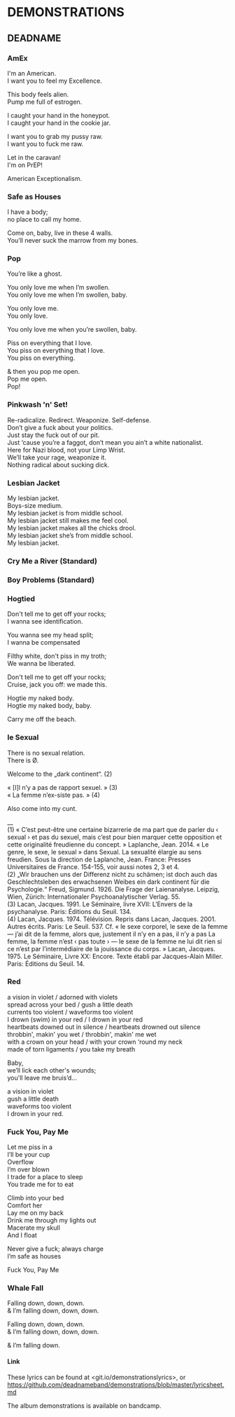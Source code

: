 # DEMONSTRATIONS
## DEADNAME

### AmEx
I'm an American.\
I want you to feel my Excellence.

This body feels alien.\
Pump me full of estrogen.

I caught your hand in the honeypot.\
I caught your hand in the cookie jar.

I want you to grab my pussy raw.\
I want you to fuck me raw.

Let in the caravan!\
I'm on PrEP!

American Exceptionalism.

### Safe as Houses
I have a body;\
no place to call my home.

Come on, baby, live in these 4 walls.\
You’ll never suck the marrow from my bones.

### Pop
You’re like a ghost.

You only love me when I’m swollen.\
You only love me when I’m swollen, baby.

You only love me.\
You only love.

You only love me when you’re swollen, baby.

Piss on everything that I love.\
You piss on everything that I love.\
You piss on everything.


& then you pop me open.\
Pop me open.\
Pop!

### Pinkwash 'n' Set!
Re-radicalize. Redirect. Weaponize. Self-defense.\
Don’t give a fuck about your politics.\
Just stay the fuck out of our pit.\
Just ‘cause you’re a faggot, don’t mean you ain’t a white nationalist.\
Here for Nazi blood, not your Limp Wrist.\
We’ll take your rage, weaponize it.\
Nothing radical about sucking dick.

### Lesbian Jacket
My lesbian jacket.\
Boys-size medium.\
My lesbian jacket is from middle school.\
My lesbian jacket still makes me feel cool.\
My lesbian jacket makes all the chicks drool.\
My lesbian jacket she’s from middle school.\
My lesbian jacket.

### Cry Me a River (Standard)

### Boy Problems (Standard)

### Hogtied
Don't tell me to get off your rocks;\
I wanna see identification.

You wanna see my head split;\
I wanna be compensated

Filthy white, don't piss in my troth;\
We wanna be liberated.

Don't tell me to get off your rocks;\
Cruise, jack you off: we made this.

Hogtie my naked body.\
Hogtie my naked body, baby.

Carry me off the beach.

### le Sexual
There is no sexual relation.\
There is Ø.

Welcome to the „dark continent“. (2)

« [I]l n’y a pas de rapport sexuel. » (3)\
« La femme n’ex-siste pas. » (4)

Also come into my cunt.

__ \
(1) « C’est peut-être une certaine bizarrerie de ma part que de parler du ‹ sexual › et pas du sexuel, mais c’est pour bien marquer cette opposition et cette originalité freudienne du concept. » Laplanche, Jean. 2014. « Le genre, le sexe, le sexual » dans Sexual. La sexualité élargie au sens freudien. Sous la direction de Laplanche, Jean. France: Presses Universitaires de France. 154-155, voir aussi notes 2, 3 et 4.\
(2) „Wir brauchen uns der Differenz nicht zu schämen; ist doch auch das Geschlechtsleben des erwachsenen Weibes ein dark continent für die Psychologie.“ Freud, Sigmund. 1926. Die Frage der Laienanalyse. Leipzig, Wien, Zürich: Internationaler Psychoanalytischer Verlag. 55.\
(3) Lacan, Jacques. 1991. Le Séminaire, livre XVII: L'Envers de la psychanalyse. Paris: Éditions du Seuil. 134.\
(4) Lacan, Jacques. 1974. Télévision. Repris dans Lacan, Jacques. 2001. Autres écrits. Paris: Le Seuil. 537. Cf. « le sexe corporel, le sexe de la femme — j’ai dit de la femme, alors que, justement il n’y en a pas, il n’y a pas La femme, la femme n’est ‹ pas toute › — le sexe de la femme ne lui dit rien si ce n’est par l’intermédiaire de la jouissance du corps. » Lacan, Jacques. 1975. Le Séminaire, Livre XX: Encore. Texte établi par Jacques-Alain Miller. Paris: Éditions du Seuil. 14.

### Red
	
a vision in violet / adorned with violets\
spread across your bed / gush a little death\
currents too violent / waveforms too violent\
I drown (swim) in your red / I drown in your red\
heartbeats downed out in silence / heartbeats drowned out silence\
throbbin', makin' you wet / throbbin', makin' me wet\
with a crown on your head / with your crown ‘round my neck\
made of torn ligaments / you take my breath

Baby,\
we’ll lick each other's wounds;\
you'll leave me bruis’d...

a vision in violet\
gush a little death\
waveforms too violent\
I drown in your red.

### Fuck You, Pay Me	
Let me piss in a\
I’ll be your cup\
Overflow\
I’m over blown\
I trade for a place to sleep\
You trade me for to eat

Climb into your bed\
Comfort her\
Lay me on my back\
Drink me through my lights out\
Macerate my skull\
And I float

Never give a fuck; always charge\
I’m safe as houses

Fuck You, Pay Me

### Whale Fall	
Falling down, down, down.\
& I’m falling down, down, down.

Falling down, down, down.\
& I’m falling down, down, down.

& I’m falling down.

#### Link

These lyrics can be found at <git.io/demonstrationslyrics>, or <https://github.com/deadnameband/demonstrations/blob/master/lyricsheet.md>

The album demonstrations is available on bandcamp.
